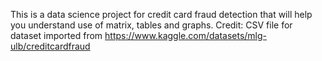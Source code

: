 This is a data science project for credit card fraud detection that will help you understand use of matrix, tables and graphs.
Credit: CSV file for dataset imported from https://www.kaggle.com/datasets/mlg-ulb/creditcardfraud
